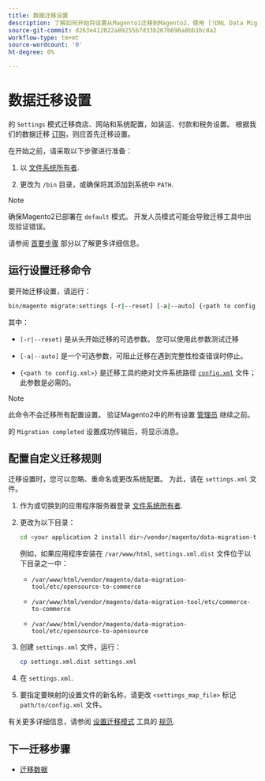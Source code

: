 ```yaml
---
title: 数据迁移设置
description: 了解如何开始将设置从Magento1迁移到Magento2，使用 [!DNL Data Migration Tool].
source-git-commit: d263e412022a89255b7d33b267b696a8bb1bc8a2
workflow-type: tm+mt
source-wordcount: '0'
ht-degree: 0%

---
```



# 数据迁移设置

的 `Settings` 模式迁移商店、网站和系统配置，如装运、付款和税务设置。 根据我们的数据迁移 [订购](overview.md#migration-order)，则应首先迁移设置。

在开始之前，请采取以下步骤进行准备：

1. 以 [文件系统所有者](../../../installation/prerequisites/file-system/overview.md).

1. 更改为 `/bin` 目录，或确保将其添加到系统中 `PATH`.

>[!NOTE]
>
>确保Magento2已部署在 `default` 模式。 开发人员模式可能会导致迁移工具中出现验证错误。


请参阅 [首要步骤](overview.md#first-steps) 部分以了解更多详细信息。

## 运行设置迁移命令

要开始迁移设置，请运行：

```bash
bin/magento migrate:settings [-r|--reset] [-a|--auto] {<path to config.xml>}
```

其中：

* `[-r|--reset]` 是从头开始迁移的可选参数。 您可以使用此参数测试迁移

* `[-a|--auto]` 是一个可选参数，可阻止迁移在遇到完整性检查错误时停止。

* `{<path to config.xml>}` 是迁移工具的绝对文件系统路径 [`config.xml`](../configure.md#configure-migration-in-vendor-folder) 文件；此参数是必需的。

>[!NOTE]
>
>此命令不会迁移所有配置设置。 验证Magento2中的所有设置 [管理员](https://glossary.magento.com/admin) 继续之前。


的 `Migration completed` 设置成功传输后，将显示消息。

## 配置自定义迁移规则

迁移设置时，您可以忽略、重命名或更改系统配置。 为此，请在 `settings.xml` 文件。

1. 作为或切换到的应用程序服务器登录 [文件系统所有者](../../../installation/prerequisites/file-system/overview.md).

1. 更改为以下目录：

   ```bash
   cd <your application 2 install dir>/vendor/magento/data-migration-tool/etc/<edition-to-edition>
   ```

   例如，如果应用程序安装在 `/var/www/html`, `settings.xml.dist` 文件位于以下目录之一中：

   * `/var/www/html/vendor/magento/data-migration-tool/etc/opensource-to-commerce`

   * `/var/www/html/vendor/magento/data-migration-tool/etc/commerce-to-commerce`

   * `/var/www/html/vendor/magento/data-migration-tool/etc/opensource-to-opensource`

1. 创建 `settings.xml` 文件，运行：

   ```bash
   cp settings.xml.dist settings.xml
   ```

1. 在 `settings.xml`.

1. 要指定要映射的设置文件的新名称，请更改 `<settings_map_file>` 标记 `path/to/config.xml` 文件。

有关更多详细信息，请参阅 [设置迁移模式](../technical-specification.md#settings-migration-mode) 工具的 [规范](../technical-specification.md).

## 下一迁移步骤

* [迁移数据](data.md)
